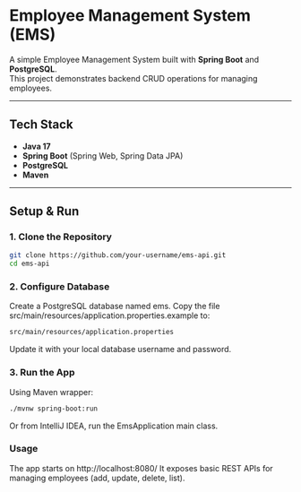 # Employee Management System (EMS)

A simple Employee Management System built with **Spring Boot** and **PostgreSQL**.  
This project demonstrates backend CRUD operations for managing employees.

---

## Tech Stack
- **Java 17**  
- **Spring Boot** (Spring Web, Spring Data JPA)  
- **PostgreSQL**  
- **Maven**  

---

## Setup & Run

### 1. Clone the Repository
```bash
git clone https://github.com/your-username/ems-api.git
cd ems-api
```
### 2. Configure Database
Create a PostgreSQL database named ems.
Copy the file src/main/resources/application.properties.example to:
```bash
src/main/resources/application.properties
```
Update it with your local database username and password.

### 3. Run the App

Using Maven wrapper:
```bash
./mvnw spring-boot:run
```
Or from IntelliJ IDEA, run the EmsApplication main class.

### Usage
The app starts on http://localhost:8080/
It exposes basic REST APIs for managing employees (add, update, delete, list).

